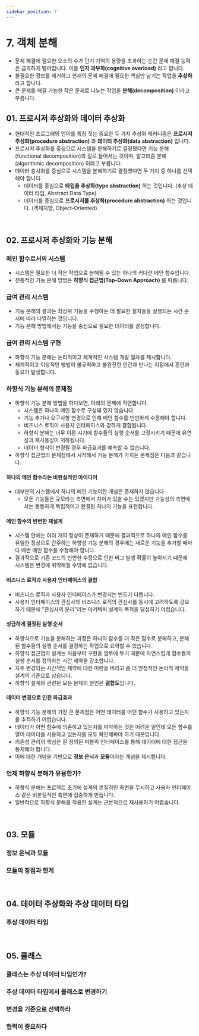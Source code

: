 ```yaml
---
sidebar_position: 7
---
```


# 7. 객체 분해

- 문제 해결에 필요한 요소의 수가 단기 기억의 용량을 초과하는 순간 문제 해결 능력은 급격하게 떨어집니다. 이를 **인지 과부하(cognitive overload)** 라고 합니다.
- 불필요한 정보를 제거하고 현재의 문제 해결에 필요한 핵심만 남기는 작업을 **추상화**라고 합니다.
- 큰 문제를 해결 가능한 작은 문제로 나누는 작업을 **분해(decomposition)** 이라고 부릅니다.

## 01. 프로시저 추상화와 데이터 추상화

- 현대적인 프로그래밍 언어를 특징 짓는 중요한 두 가지 추상화 메커니즘은 **프로시저 추상화(procedure abstraction)** 과 **데이터 추상화(data abstraction)** 입니다.
- 프로시저 추상화를 중심으로 시스템을 분해하기로 결정했다면 기능 분해(functional decomposition)의 길로 들어서는 것이며, 알고리즘 분해(algorithmic decomposition) 이라고 부릅니다.
- 데이터 충사화를 중심으로 시스템을 분해하기로 결정했다면 두 가지 중 하나를 선택해야 합니다.
  - 데이터를 중심으로 **타입을 추상화(type abstraction)** 하는 것입니다. (추상 데이터 타입, Abstract Data Type)
  - 데이터를 중심으로 **프로시저를 추상화(procedure abstraction)** 하는 것입니다. (객체지향, Object-Oriented)

<br/>

## 02. 프로시저 추상화와 기능 분해

### 메인 함수로서의 시스템

- 시스템은 필요한 더 작은 작업으로 분해될 수 있는 하나의 커다란 메인 함수입니다.
- 전통적인 기능 분해 방법은 **하향식 접근법(Top-Down Approach)** 를 따릅니다.

### 급여 관리 시스템

- 기능 분해의 결과는 최상위 기능을 수행하는 데 필요한 절차들을 실행되는 시간 순서에 따라 나열하는 것입니다.
- 기능 분해 방법에서는 기능을 중심으로 필요한 데이터를 결정합니다.

### 급여 관리 시스템 구현

- 하향식 기능 분해는 논리적이고 체계적인 시스템 개발 절차를 제시합니다.
- 체계적이고 이상적인 방법이 불규칙하고 불완전한 인간과 만나는 지점에서 혼란과 동요가 발생합니다.

### 하향식 기능 분해의 문제점

- 하향식 기능 분해 방법을 하다보면, 아래의 문제에 직면합니다.
  - 시스템은 하나의 메인 함수로 구성돼 있지 않습니다.
  - 기능 추가나 요구사항 변경으로 인해 메인 함수를 빈번하게 수정해야 합니다.
  - 비즈니스 로직이 사용자 인터페이스와 강하게 결합됩니다.
  - 하향식 분해는 너무 이른 시기에 함수들의 실행 순서를 고정시키기 때문에 유연성과 재사용성이 저하됩니다.
  - 데이터 형식이 변경될 경우 파급효과를 예측할 수 없습니다.
- 하향식 접근법의 문제점에서 시작해서 기능 분해가 가지는 문제점은 다음과 같습니다.

#### 하나의 메인 함수라는 비현실적인 아이디어

- 대부분의 시스템에서 하나의 메인 기능이란 개념은 존재하지 않습니다. 
  - 모든 기능들은 규모라는 측면에서 차이가 있을 수는 있겠지만 가능성의 측면에서는 동등하게 독립적이고 완결된 하나의 기능을 표현합니다.

#### 메인 함수의 빈번한 재설계

- 시스템 안에는 여러 개의 정상이 존재하기 때문에 결과적으로 하나의 메인 함수를 유일한 정상으로 간주하는 하향성 기능 분해의 경우에는 새로운 기능을 추가할 때마다 매번 메인 함수를 수정해야 합니다.
- 결과적으로 기존 코드의 빈번한 수정으로 인한 버그 발생 확률이 높아지기 때문에 시스템은 변경에 취약해질 수밖에 없습니다.

#### 비즈니스 로직과 사용자 인터페이스의 결합

- 비즈니스 로직과 사용자 인터페이스가 변경되는 빈도가 다릅니다.
- 사용자 인터페이스의 관심사와 비즈니스 로직의 관심사를 동시에 고려하도록 강요하기 때문에 "관심사의 분리"라는 아키텍처 설계의 목적을 달성하기 어렵습니다.

#### 성급하게 결정된 실행 순서

- 하향식으로 기능을 분해하는 과정은 하나의 함수를 더 작은 함수로 분해하고, 분해된 함수들의 실행 순서를 결정하는 작업으로 요약할 수 있습니다.
- 하향식 접근법의 설계는 처음부터 구현을 염두에 두기 때문에 자연스럽게 함수들의 실행 순서를 정의하는 시간 제약을 강조합니다.
- 자주 변경되는 시간적인 제약에 대한 미련을 버리고 좀 더 안정적인 논리적 제약을 설계의 기준으로 삼습니다.
- 하향식 설계와 관련된 모든 문제의 원인은 **결합도**입니다.

#### 데이터 변경으로 인한 파급효과

- 하향식 기능 분해의 가장 큰 문제점은 어떤 데이터를 어떤 함수가 사용하고 있는지를 추적하기 어렵습니다.
- 데이터가 어떤 함수에 의존하고 있는지를 파악하는 것은 어려운 일인데 모든 함수를 열어 데이터를 사용하고 있는지를 모두 확인해봐야 하기 때문입니다.
- 의존성 관리의 핵심은 잘 정의된 퍼블릭 인터페이스를 통해 데이터에 대한 접근을 통제해야 합니다.
- 이에 대한 개념을 기반으로 **정보 은닉**과 **모듈**이라는 개념을 제시합니다.

### 언제 하향식 분해가 유용한가?

- 하향식 분해는 프로젝트 초기에 설계의 본질적인 측면을 무시하고 사용자 인터페이스 같은 비본질적인 측면에 집중하게 만듭니다.
- 일반적으로 하향식 분해를 적용한 설계는 근본적으로 재사용하기 어렵습니다.

<br/>

## 03. 모듈

### 정보 은닉과 모듈

### 모듈의 장점과 한계

<br/>

## 04. 데이터 추상화와 추상 데이터 타입

### 추상 데이터 타입

<br/>

## 05. 클래스

### 클래스는 추상 데이터 타입인가?

### 추상 데이터 타입에서 클래스로 변경하기

### 변경을 기준으로 선택하라

### 협력이 중요하다